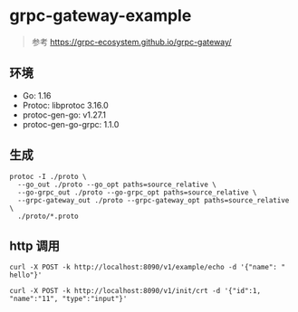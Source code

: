 # grpc-gateway-example

>  参考 https://grpc-ecosystem.github.io/grpc-gateway/

## 环境

* Go: 1.16
* Protoc: libprotoc 3.16.0
* protoc-gen-go: v1.27.1
* protoc-gen-go-grpc: 1.1.0

## 生成

```shell
protoc -I ./proto \                                          
  --go_out ./proto --go_opt paths=source_relative \
  --go-grpc_out ./proto --go-grpc_opt paths=source_relative \
  --grpc-gateway_out ./proto --grpc-gateway_opt paths=source_relative \
  ./proto/*.proto
```

## http 调用

```shell
curl -X POST -k http://localhost:8090/v1/example/echo -d '{"name": " hello"}'               

curl -X POST -k http://localhost:8090/v1/init/crt -d '{"id":1, "name":"11", "type":"input"}'
```

